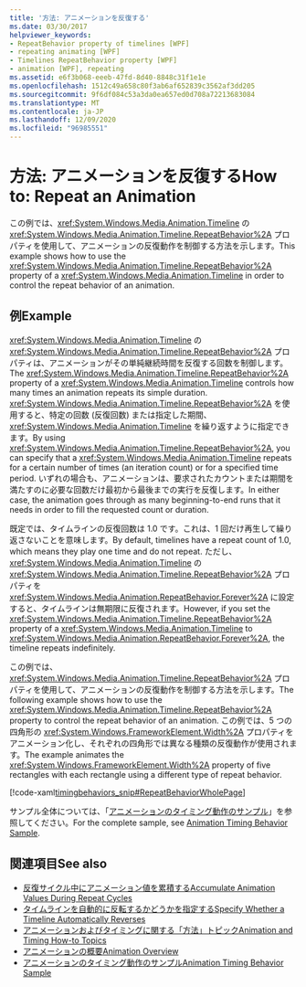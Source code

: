 ```yaml
---
title: '方法: アニメーションを反復する'
ms.date: 03/30/2017
helpviewer_keywords:
- RepeatBehavior property of timelines [WPF]
- repeating animating [WPF]
- Timelines RepeatBehavior property [WPF]
- animation [WPF], repeating
ms.assetid: e6f3b068-eeeb-47fd-8d40-8848c31f1e1e
ms.openlocfilehash: 1512c49a658c80f3ab6af652839c3562af3dd205
ms.sourcegitcommit: 9f6df084c53a3da0ea657ed0d708a72213683084
ms.translationtype: MT
ms.contentlocale: ja-JP
ms.lasthandoff: 12/09/2020
ms.locfileid: "96985551"
---
```

# <a name="how-to-repeat-an-animation"></a><span data-ttu-id="9c800-102">方法: アニメーションを反復する</span><span class="sxs-lookup"><span data-stu-id="9c800-102">How to: Repeat an Animation</span></span>
<span data-ttu-id="9c800-103">この例では、<xref:System.Windows.Media.Animation.Timeline> の <xref:System.Windows.Media.Animation.Timeline.RepeatBehavior%2A> プロパティを使用して、アニメーションの反復動作を制御する方法を示します。</span><span class="sxs-lookup"><span data-stu-id="9c800-103">This example shows how to use the <xref:System.Windows.Media.Animation.Timeline.RepeatBehavior%2A> property of a <xref:System.Windows.Media.Animation.Timeline> in order to control the repeat behavior of an animation.</span></span>  
  
## <a name="example"></a><span data-ttu-id="9c800-104">例</span><span class="sxs-lookup"><span data-stu-id="9c800-104">Example</span></span>  
 <span data-ttu-id="9c800-105"><xref:System.Windows.Media.Animation.Timeline> の <xref:System.Windows.Media.Animation.Timeline.RepeatBehavior%2A> プロパティは、アニメーションがその単純継続時間を反復する回数を制御します。</span><span class="sxs-lookup"><span data-stu-id="9c800-105">The <xref:System.Windows.Media.Animation.Timeline.RepeatBehavior%2A> property of a <xref:System.Windows.Media.Animation.Timeline> controls how many times an animation repeats its simple duration.</span></span> <span data-ttu-id="9c800-106"><xref:System.Windows.Media.Animation.Timeline.RepeatBehavior%2A> を使用すると、特定の回数 (反復回数) または指定した期間、<xref:System.Windows.Media.Animation.Timeline> を繰り返すように指定できます。</span><span class="sxs-lookup"><span data-stu-id="9c800-106">By using <xref:System.Windows.Media.Animation.Timeline.RepeatBehavior%2A>, you can specify that a <xref:System.Windows.Media.Animation.Timeline> repeats for a certain number of times (an iteration count) or for a specified time period.</span></span> <span data-ttu-id="9c800-107">いずれの場合も、アニメーションは、要求されたカウントまたは期間を満たすのに必要な回数だけ最初から最後までの実行を反復します。</span><span class="sxs-lookup"><span data-stu-id="9c800-107">In either case, the animation goes through as many beginning-to-end runs that it needs in order to fill the requested count or duration.</span></span>  
  
 <span data-ttu-id="9c800-108">既定では、タイムラインの反復回数は 1.0 です。これは、1 回だけ再生して繰り返さないことを意味します。</span><span class="sxs-lookup"><span data-stu-id="9c800-108">By default, timelines have a repeat count of 1.0, which means they play one time and do not repeat.</span></span> <span data-ttu-id="9c800-109">ただし、<xref:System.Windows.Media.Animation.Timeline> の <xref:System.Windows.Media.Animation.Timeline.RepeatBehavior%2A> プロパティを <xref:System.Windows.Media.Animation.RepeatBehavior.Forever%2A> に設定すると、タイムラインは無期限に反復されます。</span><span class="sxs-lookup"><span data-stu-id="9c800-109">However, if you set the <xref:System.Windows.Media.Animation.Timeline.RepeatBehavior%2A> property of a <xref:System.Windows.Media.Animation.Timeline> to <xref:System.Windows.Media.Animation.RepeatBehavior.Forever%2A>, the timeline repeats indefinitely.</span></span>  
  
 <span data-ttu-id="9c800-110">この例では、<xref:System.Windows.Media.Animation.Timeline.RepeatBehavior%2A> プロパティを使用して、アニメーションの反復動作を制御する方法を示します。</span><span class="sxs-lookup"><span data-stu-id="9c800-110">The following example shows how to use the <xref:System.Windows.Media.Animation.Timeline.RepeatBehavior%2A> property to control the repeat behavior of an animation.</span></span> <span data-ttu-id="9c800-111">この例では、5 つの四角形の <xref:System.Windows.FrameworkElement.Width%2A> プロパティをアニメーション化し、それぞれの四角形では異なる種類の反復動作が使用されます。</span><span class="sxs-lookup"><span data-stu-id="9c800-111">The example animates the <xref:System.Windows.FrameworkElement.Width%2A> property of five rectangles with each rectangle using a different type of repeat behavior.</span></span>  
  
 [!code-xaml[timingbehaviors_snip#RepeatBehaviorWholePage](~/samples/snippets/csharp/VS_Snippets_Wpf/timingbehaviors_snip/CSharp/RepeatBehaviorExample.xaml#repeatbehaviorwholepage)]  
  
 <span data-ttu-id="9c800-112">サンプル全体については、「[アニメーションのタイミング動作のサンプル](https://github.com/Microsoft/WPF-Samples/tree/master/Animation/AnimationTiming)」を参照してください。</span><span class="sxs-lookup"><span data-stu-id="9c800-112">For the complete sample, see [Animation Timing Behavior Sample](https://github.com/Microsoft/WPF-Samples/tree/master/Animation/AnimationTiming).</span></span>  
  
## <a name="see-also"></a><span data-ttu-id="9c800-113">関連項目</span><span class="sxs-lookup"><span data-stu-id="9c800-113">See also</span></span>

- [<span data-ttu-id="9c800-114">反復サイクル中にアニメーション値を累積する</span><span class="sxs-lookup"><span data-stu-id="9c800-114">Accumulate Animation Values During Repeat Cycles</span></span>](how-to-accumulate-animation-values-during-repeat-cycles.md)
- [<span data-ttu-id="9c800-115">タイムラインを自動的に反転するかどうかを指定する</span><span class="sxs-lookup"><span data-stu-id="9c800-115">Specify Whether a Timeline Automatically Reverses</span></span>](how-to-specify-whether-a-timeline-automatically-reverses.md)
- [<span data-ttu-id="9c800-116">アニメーションおよびタイミングに関する「方法」トピック</span><span class="sxs-lookup"><span data-stu-id="9c800-116">Animation and Timing How-to Topics</span></span>](animation-and-timing-how-to-topics.md)
- [<span data-ttu-id="9c800-117">アニメーションの概要</span><span class="sxs-lookup"><span data-stu-id="9c800-117">Animation Overview</span></span>](animation-overview.md)
- [<span data-ttu-id="9c800-118">アニメーションのタイミング動作のサンプル</span><span class="sxs-lookup"><span data-stu-id="9c800-118">Animation Timing Behavior Sample</span></span>](https://github.com/Microsoft/WPF-Samples/tree/master/Animation/AnimationTiming)
